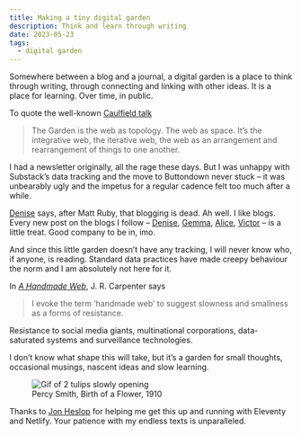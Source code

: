 ```yaml
---
title: Making a tiny digital garden
description: Think and learn through writing 
date: 2023-05-23
tags:
  - digital garden 
---
```


Somewhere between a blog and a journal, a digital garden is a place to think through writing, through connecting and linking with other ideas. It is a place for learning. Over time, in public.

To quote the well-known [Caulfield talk](https://hapgood.us/2015/10/17/the-garden-and-the-stream-a-technopastoral/)

> The Garden is the web as topology. The web as space. It’s the integrative web, the iterative web, the web as an arrangement and rearrangement of things to one another.

I had a newsletter originally, all the rage these days. But I was unhappy with Substack’s data tracking and the move to Buttondown never stuck – it was unbearably ugly and the impetus for a regular cadence felt too much after a while. 

[Denise](https://walknotes.com/2023/05/20/15-19-may/) says, after Matt Ruby, that blogging is dead. Ah well. I like blogs. Every new post on the blogs I follow – [Denise](https://walknotes.com/), [Gemma](https://gemmacope.land/writing/), [Alice](https://alicebartlett.co.uk/blog/weaknotes), [Victor](https://victorhwang.co/) – is a little treat. Good company to be in, imo. 

And since this little garden doesn’t have any tracking, I will never know who, if anyone, is reading. Standard data practices have made creepy behaviour the norm and I am absolutely not here for it.

In [_A Handmade Web_](https://luckysoap.com/talks.html), J. R. Carpenter says

> I evoke the term ‘handmade web’ to suggest slowness and smallness as a forms of resistance.

Resistance to social media giants, multinational corporations, data-saturated systems and surveillance technologies. 

I don’t know what shape this will take, but it’s a garden for small thoughts, occasional musings, nascent ideas and  slow learning. 

<figure>
  <img src="https://d2w9rnfcy7mm78.cloudfront.net/4477776/original_9eaf08e3a7589347ad4f3b244d31837d.gif" alt="Gif of 2 tulips slowly opening">
  <figcaption class="small-text">Percy Smith, Birth of a Flower, 1910</figcaption>
</figure>

Thanks to [Jon Heslop](https://jonheslop.com/) for helping me get this up and running with Eleventy and Netlify. Your patience with my endless texts is unparalleled.